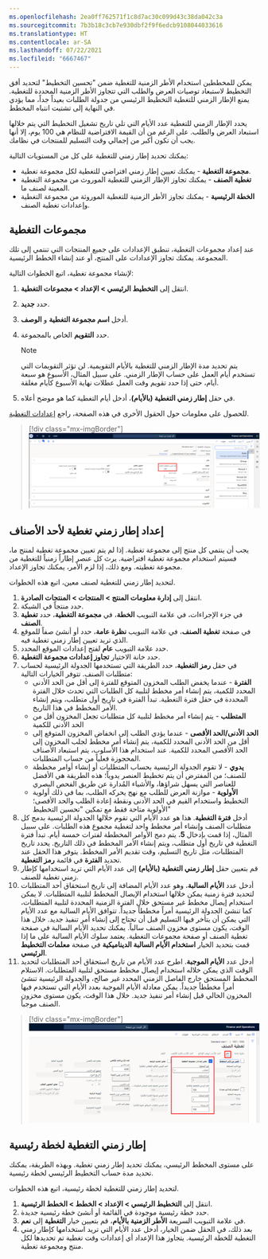 ```yaml
---
ms.openlocfilehash: 2ea0ff762571f1c8d7ac30c099d43c38da042c3a
ms.sourcegitcommit: 7b3b18c3cb7e930dbf2f9f6edcb9108044033616
ms.translationtype: HT
ms.contentlocale: ar-SA
ms.lasthandoff: 07/22/2021
ms.locfileid: "6667467"
---
```

يمكن للمخططين استخدام الأطر الزمنية للتغطية ضمن "تحسين التخطيط" لتحديد أفق التخطيط لاستبعاد توصيات العرض والطلب التي تتجاوز الأطر الزمنية المحددة للتغطية. يمنع الإطار الزمني للتغطية التخطيط الرئيسي من جدولة الطلبات بعيداً جداً، مما يؤدي في النهاية إلى تشتيت انتباه المخطط.

يحدد الإطار الزمني للتغطية عدد الأيام التي تلي تاريخ تشغيل التخطيط التي يتم خلالها استبعاد العرض والطلب. على الرغم من أن القيمة الافتراضية للنظام هي 100 يوم، إلا أنها يجب أن تكون أكبر من إجمالي وقت التسليم للمنتجات في نظامك.

يمكنك تحديد إطار زمني للتغطية على كل من المستويات التالية:

- **مجموعة التغطية** - يمكنك تعيين إطار زمني افتراضي للتغطية لكل مجموعة تغطية.
- **تغطية الصنف** - يمكنك تجاوز الإطار الزمني للتغطية الموروث من مجموعة التغطية المعينة لصنف ما.
- **الخطة الرئيسية** - يمكنك تجاوز الأطر الزمنية للتغطية الموروثة من مجموعة التغطية وإعدادات تغطية الصنف.

## <a name="coverage-groups"></a>مجموعات التغطية
عند إعداد مجموعات التغطية، تنطبق الإعدادات على جميع المنتجات التي تنتمي إلى تلك المجموعة. يمكنك تجاوز الإعدادات على المنتج، أو عند إنشاء الخطط الرئيسية.

لإنشاء مجموعة تغطية، اتبع الخطوات التالية:

1.  انتقل إلى **التخطيط الرئيسي > الإعداد > مجموعات التغطية**. 
2.  حدد **جديد**.
3.  أدخل **اسم مجموعة التغطية** و **الوصف**.
4.  حدد **التقويم** الخاص بالمجموعة.

    > [!NOTE]
    > يتم تحديد مدة الإطار الزمني للتغطية بالأيام التقويمية. لن تؤثر التقويمات التي تستخدم أيام العمل على حساب الإطار الزمني. على سبيل المثال، الأسبوع هو سبعة أيام، حتى إذا حدد تقويم وقت العمل عطلات نهاية الأسبوع كأيام مغلقة.

5.  في حقل **إطار زمني التغطية (بالأيام)**، أدخل أيام التغطية كما هو موضح أعلاه.

للحصول على معلومات حول الحقول الأخرى في هذه الصفحة، راجع [إعدادات التغطية](/learn/modules/configure-use-master-planning-dyn365-supply-chain-mgmt/06-coverage-settings/?azure-portal=true).
 
> [!div class="mx-imgBorder"]
> ![لقطة شاشة لصفحة مجموعات التغطية، تعرض لحقل إطار زمني التغطية (بالأيام).](../media/coverage-groups-ss.png)

## <a name="set-up-a-coverage-time-fence-on-an-item"></a>إعداد إطار زمني تغطية لأحد الأصناف
يجب أن ينتمي كل منتج إلى مجموعة تغطية. إذا لم يتم تعيين مجموعة تغطية لمنتج ما، فسيتم استخدام مجموعة تغطية افتراضية. يرث كل عنصر إطاراً زمنياً للتغطية من مجموعة تغطيته. ومع ذلك، إذا لزم الأمر، يمكنك تجاوز الإعداد.

لتحديد إطار زمني للتغطية لصنف معين، اتبع هذه الخطوات.

1.  انتقل إلى **إدارة معلومات المنتج > المنتجات > المنتجات الصادرة**.
2.  حدد منتجاً في الشبكة.
3.  في جزء الإجراءات، في علامة التبويب **الخطة**، في **مجموعة التغطية**، حدد **تغطية الصنف**.
4.  في صفحة **تغطية الصنف**، في علامة التبويب **نظرة عامة**، حدد أو أنشئ صفاً للموقع الذي تريد تعيين إطار زمني تغطية فيه.
5.  حدد علامة التبويب **عام** لفتح إعدادات الموقع المحدد.
6.  حدد خانة الاختيار **تجاوز إعدادات مجموعة التغطية**.
7.  في حقل **رمز التغطية**، حدد الطريقة التي تستخدمها الجدولة الرئيسية لحساب متطلبات الصنف. تتوفر الخيارات التالية: 
    - **الفترة** - عندما يخفض الطلب المخزون المتوقع للفترة إلى أقل من الحد الأدنى المحدد للكمية، يتم إنشاء أمر مخطط لتلبية كل الطلبات التي تحدث خلال الفترة المحددة في حقل فترة التغطية. تبدأ الفترة في تاريخ أول متطلب، ويتم إنشاء الأمر المخطط في هذا التاريخ. 
    - **المتطلب** - يتم إنشاء أمر مخطط لتلبية كل متطلبات تجعل المخزون أقل من الحد الأدنى للكمية
    - **الحد الأدنى/الحد الأقصى** - عندما يؤدي الطلب إلى انخفاض المخزون المتوقع إلى أقل من الحد الأدنى المحدد للكمية، يتم إنشاء أمر مخطط لجلب المخزون إلى الحد الأقصى المحدد للكمية. عند استخدام هذا الأسلوب، يتم استبعاد الأصناف المحجوزة فعلياً من حساب المتطلبات.
    - **يدوي** - لا تقوم الجدولة الرئيسية بحساب المتطلبات أو إنشاء أوامر مخططة للصنف؛ من المفترض أن يتم تخطيط العنصر يدوياً؛ هذه الطريقة هي الأفضل للعناصر التي يسهل شراؤها، والأشياء المُدارة عن طريق الفحص البصري
    - **الأولوية** - موازنة العرض للطلب مع نهج يحركه الطلب، بما في ذلك أولوية التخطيط واستخدام القيم في الحد الأدنى ونقطة إعادة الطلب والحد الأقصى؛ الأولوية متاحة فقط مع تمكين "تحسين التخطيط"
8.  أدخل **فترة التغطية**. هذا هو عدد الأيام التي تقوم خلالها الجدولة الرئيسية بدمج كل متطلبات الصنف وإنشاء أمر مخطط واحد لتغطية مجموع هذه الطلبات. على سبيل المثال، إذا قمت بإدخال **5**، يتم دمج الأوامر المخططة لفترات خمسة أيام. تبدأ فترة التغطية في تاريخ أول متطلب، ويتم إنشاء الأمر المخطط في ذلك التاريخ. يحدد تاريخ المتطلبات، مثل تاريخ التسليم، وقت تقديم الأمر المخطط. يتوفر هذا الحقل عند تحديد **الفترة** في قائمة **رمز التغطية**. 
9.  قم بتعيين حقل **إطار زمني التغطية (بالأيام)** إلى عدد الأيام التي تريد استخدامها كإطار زمني تغطية للصنف.
10. أدخل عدد **الأيام السالبة**، وهو عدد الأيام المضافة إلى تاريخ استحقاق أحد المتطلبات لتحديد فترة زمنية يمكن خلالها استخدام الإيصال المخطط لتلبية المتطلبات. لا يمكن استخدام إيصال مخطط غير مستحق خلال الفترة الزمنية المحددة لتلبية المتطلبات، كما تنشئ الجدولة الرئيسية أمراً مخططاً جديداً. تتوافق الأيام السالبة مع عدد الأيام التي يمكن أن يتأخر فيها التسليم قبل أن تحتاج إلى إنشاء أمر تنفيذ جديد. خلال هذا الوقت، يكون مستوى مخزون الصنف سالباً. يمكنك تحديد الأيام السالبة في صفحة تغطية الصنف أو صفحة مجموعات التغطية. يعتمد سلوك الأيام السالبة على ما إذا قمت بتحديد الخيار **استخدام الأيام السالبة الديناميكية** في صفحة **معلمات التخطيط الرئيسي**.
11. أدخل عدد **الأيام الموجبة**. اطرح عدد الأيام من تاريخ استحقاق أحد المتطلبات لتحديد الوقت الذي يمكن خلاله استخدام إيصال مخطط مستحق لتلبية المتطلبات. الاستلام المخطط المستحق خارج الفاصل الزمني المحدد غير صالح، والجدولة الرئيسية تنشئ أمراً مخططاً جديداً. يمكن معادلة الأيام الموجبة بعدد الأيام التي تستخدم فيها المخزون الحالي قبل إنشاء أمر تنفيذ جديد. خلال هذا الوقت، يكون مستوى مخزون الصنف موجباً.

> [!div class="mx-imgBorder"]
> ![لقطة شاشة لصفحة إعدادات تجاوز مجموعات التغطية.](../media/product-coverage-setting-ss.png)
 
## <a name="coverage-time-fence-for-a-master-plan"></a>إطار زمني التغطية لخطة رئيسية
على مستوى المخطط الرئيسي، يمكنك تحديد إطار زمني تغطية. وبهذه الطريقة، يمكنك تحديد مدة حساب التخطيط الرئيسي لخطة رئيسية.

لتحديد إطار زمني للتغطية لخطة رئيسية، اتبع هذه الخطوات.

1.  انتقل إلى **التخطيط الرئيسي > الإعداد > الخطط > الخطط الرئيسية**.
2.  حدد خطة رئيسية موجودة في القائمة أو أنشئ خطة رئيسية جديدة.
3.  في علامة التبويب السريعة **الأطر الزمنية بالأيام**، قم بتعيين خيار **التغطية** إلى **نعم**. 
4.  بعد ذلك، في الحقل ضمن الخيار، أدخل عدد الأيام التي تريد استخدامها كإطار زمني التغطية للخطة الرئيسية. يتجاوز هذا الإعداد أي إعدادات وقت تغطية تم تحديدها لكل منتج ومجموعة تغطية.

 



